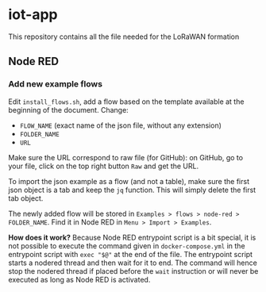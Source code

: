 # iot-app
This repository contains all the file needed for the LoRaWAN formation

## Node RED

### Add new example flows

Edit `install_flows.sh`, add a flow based on the template available at the beginning of the document.
Change:
* `FLOW_NAME` (exact name of the json file, without any extension)
* `FOLDER_NAME`
* `URL`

Make sure the URL correspond to raw file (for GitHub): on GitHub, go to your file, click on the top right button `Raw` and get the URL.

To import the json example as a flow (and not a table), make sure the first json object is a tab and keep the `jq` function. This will simply delete the first tab object.

The newly added flow will be stored in `Examples > flows > node-red > FOLDER_NAME`. Find it in Node RED in `Menu > Import > Examples`.

**How does it work?** Because Node RED entrypoint script is a bit special, it is not possible to execute the command given in `docker-compose.yml` in the entrypoint script with `exec "$@"` at the end of the file. The entrypoint script starts a nodered thread and then wait for it to end. The command will hence stop the nodered thread if placed before the `wait` instruction or will never be executed as long as Node RED is activated.
